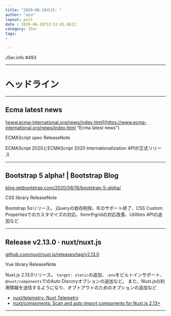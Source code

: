 ```yaml
---
title: "2020-06-19のJS: "
author: "azu"
layout: post
date : 2020-06-19T13:52:01.861Z
category: JSer
tags:
-

---
```


JSer.info #493

----

<h1 class="site-genre">ヘッドライン</h1>

----

## Ecma latest news
[www.ecma-international.org/news/index.html](https://www.ecma-international.org/news/index.html "Ecma latest news")
<p class="jser-tags jser-tag-icon"><span class="jser-tag">ECMAScript</span> <span class="jser-tag">spec</span> <span class="jser-tag">ReleaseNote</span></p>

ECMAScript 2020とECMAScript 2020 Internationalization APIが正式リリース


----

## Bootstrap 5 alpha! | Bootstrap Blog
[blog.getbootstrap.com/2020/06/16/bootstrap-5-alpha/](https://blog.getbootstrap.com/2020/06/16/bootstrap-5-alpha/ "Bootstrap 5 alpha! | Bootstrap Blog")
<p class="jser-tags jser-tag-icon"><span class="jser-tag">CSS</span> <span class="jser-tag">library</span> <span class="jser-tag">ReleaseNote</span></p>

Bootstrap 5αリリース。
jQueryの依存削除、IEのサポート終了、CSS Custom Propertiesでのカスタマイズの対応、formやgridの対応改善、Utilities APIの追加など


----

## Release v2.13.0 · nuxt/nuxt.js
[github.com/nuxt/nuxt.js/releases/tag/v2.13.0](https://github.com/nuxt/nuxt.js/releases/tag/v2.13.0 "Release v2.13.0 · nuxt/nuxt.js")
<p class="jser-tags jser-tag-icon"><span class="jser-tag">Vue</span> <span class="jser-tag">library</span> <span class="jser-tag">ReleaseNote</span></p>

Nuxt.js 2.13.0リリース。
`target: static`の追加、`.env`をビルトインサポート、`@nuxt/components`でのAuto Discoryオプションの追加など。
また、Nuxt.jsの利用情報を送信するようになり、オプトアウトのためのオプションの追加など

- [nuxt/telemetry: Nuxt Telemetry](https://github.com/nuxt/telemetry#opting-out "nuxt/telemetry: Nuxt Telemetry")
- [nuxt/components: Scan and auto import components for Nuxt.js 2.13+](https://github.com/nuxt/components "nuxt/components: Scan and auto import components for Nuxt.js 2.13+")

----
